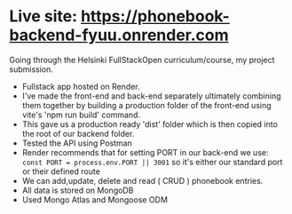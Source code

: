 # Live site: https://phonebook-backend-fyuu.onrender.com

Going through the Helsinki FullStackOpen curriculum/course, my project submission.

- Fullstack app hosted on Render. 
- I've made the front-end and back-end separately ultimately combining them together by building a production folder of the front-end using vite's 'npm run build' command.
- This gave us a production ready 'dist' folder which is then copied into the root of our backend folder.
- Tested the API using Postman
- Render recommends that for setting PORT in our back-end we use: `const PORT = process.env.PORT || 3001` so it's either our standard port or their defined route
- We can add,update, delete and read ( CRUD ) phonebook entries.
- All data is stored on MongoDB
- Used Mongo Atlas and Mongoose ODM
